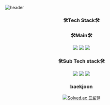 ![header](https://capsule-render.vercel.app/api?type=Waving&color=F8B195&height=250&section=header&text=%20♥Welcome♥&fontSize=70&fontAlignY=30&desc=Suhyeon's%20Github&descSize=25&descAlign=80&descAlignY=50)

<div align=center><h3>🛠Tech Stack🛠</h3>

<h3>🛠Main🛠</h3>


<img src="https://img.shields.io/badge/Python-3766AB?style=flat-square&logo=Python&logoColor=white"/>
<img src="https://img.shields.io/badge/jupyter-F37626?style=flat&logo=Jupyter&logoColor=white"/>
<img src="https://img.shields.io/badge/R-276DC3?style=flat&logo=R&logoColor=white"/>

<h3>🛠Sub Tech stack🛠</h3>

<img src="https://img.shields.io/badge/Figma-F24E1E?style=flat&logo=Figma&logoColor=white"/>
<img src="https://img.shields.io/badge/MySQL-4479A1?style=flat&logo=MySQL&logoColor=white"/>
<img src="https://img.shields.io/badge/Tableau-E97627?style=flat&logo=Tableau&logoColor=white"/>

<h3>baekjoon</h3>
  
[![Solved.ac 프로필](http://mazassumnida.wtf/api/v2/generate_badge?boj=tngus4334)](https://solved.ac/tngus4334)</div>

